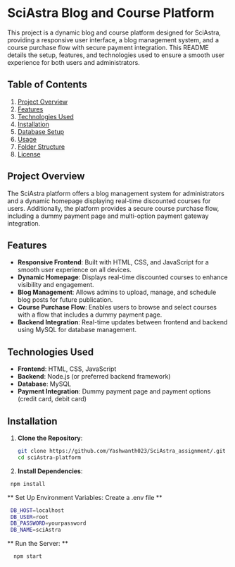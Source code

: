 # SciAstra Blog and Course Platform

This project is a dynamic blog and course platform designed for SciAstra, providing a responsive user interface, a blog management system, and a course purchase flow with secure payment integration. This README details the setup, features, and technologies used to ensure a smooth user experience for both users and administrators.

## Table of Contents

1. [Project Overview](#project-overview)
2. [Features](#features)
3. [Technologies Used](#technologies-used)
4. [Installation](#installation)
5. [Database Setup](#database-setup)
6. [Usage](#usage)
7. [Folder Structure](#folder-structure)
8. [License](#license)

## Project Overview

The SciAstra platform offers a blog management system for administrators and a dynamic homepage displaying real-time discounted courses for users. Additionally, the platform provides a secure course purchase flow, including a dummy payment page and multi-option payment gateway integration.

## Features

- **Responsive Frontend**: Built with HTML, CSS, and JavaScript for a smooth user experience on all devices.
- **Dynamic Homepage**: Displays real-time discounted courses to enhance visibility and engagement.
- **Blog Management**: Allows admins to upload, manage, and schedule blog posts for future publication.
- **Course Purchase Flow**: Enables users to browse and select courses with a flow that includes a dummy payment page.
- **Backend Integration**: Real-time updates between frontend and backend using MySQL for database management.

## Technologies Used

- **Frontend**: HTML, CSS, JavaScript
- **Backend**: Node.js (or preferred backend framework)
- **Database**: MySQL
- **Payment Integration**: Dummy payment page and payment options (credit card, debit card)

## Installation

1. **Clone the Repository**:
   ```bash
   git clone https://github.com/Yashwanth023/SciAstra_assignment/.git
   cd sciAstra-platform
   ```

2. **Install Dependencies**:
  ```bash
   npm install
  ```

 ** Set Up Environment Variables: Create a .env file **
```bash
 DB_HOST=localhost
 DB_USER=root
 DB_PASSWORD=yourpassword
 DB_NAME=sciAstra
```

 ** Run the Server: **

  ```bash
    npm start
  ```

